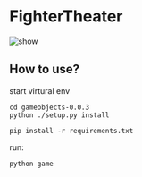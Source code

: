 # FighterTheater

![show](art/show.gif)

## How to use?

start virtural env

``` shell
cd gameobjects-0.0.3
python ./setup.py install

pip install -r requirements.txt
```

run:

``` shell
python game
```